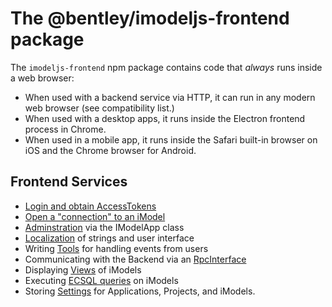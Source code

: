 # The @bentley/imodeljs-frontend package

The `imodeljs-frontend` npm package contains code that *always* runs inside a web browser:

* When used with a backend service via HTTP, it can run in any modern web browser (see compatibility list.)
* When used with a desktop apps, it runs inside the Electron frontend process in Chrome.
* When used in a mobile app, it runs inside the Safari built-in browser on iOS and the Chrome browser for Android.

## Frontend Services

* [Login and obtain AccessTokens](../common/AccessToken.md)
* [Open a "connection" to an iModel](./IModelConnection.md)
* [Adminstration](./IModelApp.md) via the IModelApp class
* [Localization](./Localization.md) of strings and user interface
* Writing [Tools](./Tools.md) for handling events from users
* Communicating with the Backend via an [RpcInterface](../RpcInterface.md)
* Displaying [Views](./Views.md) of iModels
* Executing [ECSQL queries](./ExecutingECSQL.md) on iModels
* Storing [Settings](./Settings.md) for Applications, Projects, and iModels.

<!-- TODO - add browser compatibility list -->
